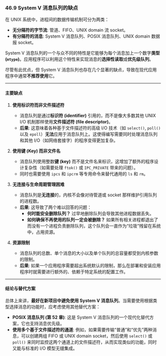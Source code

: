 ### **46.9 System V 消息队列的缺点**

在 UNIX 系统中，进程间的数据传输机制可分为两类：
* **无分隔符的字节流**: 管道、FIFO、UNIX domain 流 socket。
* **有分隔符的消息**: System V 消息队列、POSIX 消息队列、UNIX domain 数据报 socket。

System V 消息队列的一个与众不同的特性是它能够为每个消息加上一个数字**类型 (`mtype`)**。应用程序可以利用这个特性来实现消息的**选择性读取**或**优先级队列**。

尽管有此优点，但 System V 消息队列也存在几个显著的缺点，导致在现代应用程序中通常**不推荐使用**它。

---

#### **主要缺点**

1.  **使用标识符而非文件描述符**
    * 消息队列是通过**标识符 (identifier)** 引用的，而不是像大多数其他 UNIX I/O 机制那样使用**文件描述符 (file descriptor)**。
    * **后果**: 这意味着各种基于文件描述符的高级 I/O 技术（如 `select()`, `poll()` 以及 `epoll`）**无法**应用于消息队列上。这使得编写需要同时处理消息队列和其他 I/O（如网络套接字）的程序变得更加复杂。

2.  **使用键 (Key) 而非文件名**
    * 消息队列使用整数**键 (key)** 而不是文件名来标识，这增加了额外的程序设计复杂性（如需要处理 `ftok()` 或 `IPC_PRIVATE` 带来的问题）。
    * 同时也需要使用 `ipcs` 和 `ipcrm` 等专用命令来替代通用的 `ls` 和 `rm`。

3.  **无连接与生命周期管理困难**
    * 消息队列是**无连接**的，内核不会像对待管道或 socket 那样维护引用队列的进程数。
    * **后果**: 这导致了两个难以回答的问题：
        * **何时能安全删除队列？** 过早地删除队列会导致其他进程数据丢失。
        * **如何确保不再使用的队列一定会被删除？** 如果所有相关进程都退出了而没有一个进程负责删除队列，这个队列会一直作为“垃圾”残留在系统中，占用资源。

4.  **资源限制**
    * 消息队列的总数、单个消息的大小以及单个队列的总容量都受到内核参数的限制。
    * **后果**: 如果一个应用程序需要超出系统默认的限制，那么在部署和安装应用程序时就需要进行额外的、依赖于特定系统的配置工作。

---

#### **结论与替代方案**

总体上来讲，**最好在新项目中避免使用 System V 消息队列**。当需要使用根据类型选择消息的功能时，应考虑使用其他替代方案：

* **POSIX 消息队列 (第 52 章)**: 这是 System V 消息队列的一个现代化替代方案，它也支持消息优先级。
* **使用多个基于文件描述符的通道**: 例如，如果需要传输“普通”和“优先”两种消息，可以创建两组 FIFO 或 UNIX domain socket，然后使用 `select()` 或 `poll()` 来同时监控这两个通道上的文件描述符，从而实现类似的功能，同时又能与标准的 I/O 模型无缝集成。